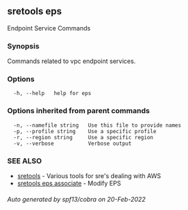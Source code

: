 ## sretools eps

Endpoint Service Commands

### Synopsis

Commands related to vpc endpoint services.

### Options

```
  -h, --help   help for eps
```

### Options inherited from parent commands

```
  -n, --namefile string   Use this file to provide names
  -p, --profile string    Use a specific profile
  -r, --region string     Use a specific region
  -v, --verbose           Verbose output
```

### SEE ALSO

* [sretools](sretools.md)	 - Various tools for sre's dealing with AWS
* [sretools eps associate](sretools_eps_associate.md)	 - Modify EPS

###### Auto generated by spf13/cobra on 20-Feb-2022
